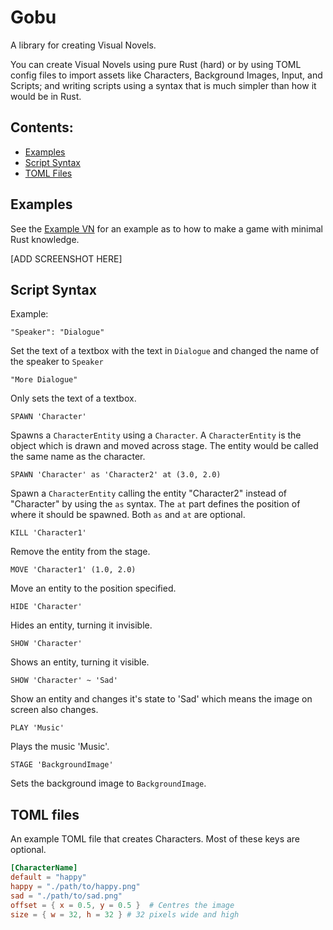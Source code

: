 # Gobu
A library for creating Visual Novels.

You can create Visual Novels using pure Rust (hard) or by using TOML config files to import assets like Characters,
Background Images, Input, and Scripts; and writing scripts using a syntax that is much simpler than how it would be in Rust.

## Contents:
* [Examples](#examples)
* [Script Syntax](#script-syntax)
* [TOML Files](#toml-files)

## Examples
See the [Example VN](https://github.com/HiruNya/example_vn) for an example as to how to make a game with minimal Rust knowledge.

[ADD SCREENSHOT HERE]

## Script Syntax
Example:
```
"Speaker": "Dialogue"
```
Set the text of a textbox with the text in ``Dialogue`` and changed the name of the speaker to ``Speaker``
```
"More Dialogue"
```
Only sets the text of a textbox.
```
SPAWN 'Character'
```
Spawns a ``CharacterEntity`` using a ``Character``. A ``CharacterEntity`` is the object which is drawn and moved across stage.
The entity would be called the same name as the character.
```
SPAWN 'Character' as 'Character2' at (3.0, 2.0)
```
Spawn a ``CharacterEntity`` calling the entity "Character2" instead of "Character" by using the ``as`` syntax.
The ``at`` part defines the position of where it should be spawned. Both ``as`` and ``at`` are optional.
```
KILL 'Character1'
```
Remove the entity from the stage.
```
MOVE 'Character1' (1.0, 2.0)
```
Move an entity to the position specified.
```
HIDE 'Character'
```
Hides an entity, turning it invisible.
```
SHOW 'Character'
```
Shows an entity, turning it visible.
```
SHOW 'Character' ~ 'Sad'
```
Show an entity and changes it's state to 'Sad' which means the image on screen also changes.
```
PLAY 'Music'
```
Plays the music 'Music'.
```
STAGE 'BackgroundImage'
```
Sets the background image to `BackgroundImage`.

## TOML files
An example TOML file that creates Characters. Most of these keys are optional.
```TOML
[CharacterName]
default = "happy"
happy = "./path/to/happy.png"
sad = "./path/to/sad.png"
offset = { x = 0.5, y = 0.5 }  # Centres the image
size = { w = 32, h = 32 } # 32 pixels wide and high
```

